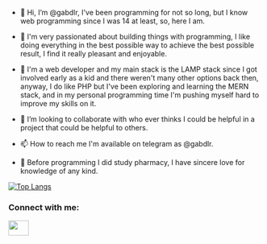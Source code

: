 - 👋 Hi, I’m @gabdlr, I've been programming for not so long, but I know web programming since I was 14 at least, so, here I am.  
- 👀 I'm very passionated about building things with programming, I like doing everything in the best possible way to achieve the best possible result, I find it really pleasant and enjoyable.
- 🌱 I'm a web developer and my main stack is the LAMP stack since I got involved early as a kid and there weren't many other options back then, anyway, I do like PHP but I've been exploring and learning the MERN stack, and in my personal programming time I'm pushing myself hard to improve my skills on it.
- 💞️ I’m looking to collaborate with who ever thinks I could be helpful in a project that could be helpful to others.
- 📫 How to reach me I'm available on telegram as @gabdlr.

- 👣️ Before programming I did study pharmacy, I have sincere love for knowledge of any kind.


[![Top Langs](https://github-readme-stats.vercel.app/api/top-langs/?username=gabdlr&layout=compact)](https://github.com/gabdlr/github-readme-stats)


<h3 align="left">Connect with me:</h3>
<p align="left">
<a href="https://www.linkedin.com/in/gabdlr/" target="blank"><img align="center" src="https://cdn.jsdelivr.net/npm/simple-icons@3.0.1/icons/linkedin.svg" alt="" height="30" width="40" /></a>
</p>
<!---
gabdlr/gabdlr is a ✨ special ✨ repository because its `README.md` (this file) appears on your GitHub profile.
You can click the Preview link to take a look at your changes.
--->

